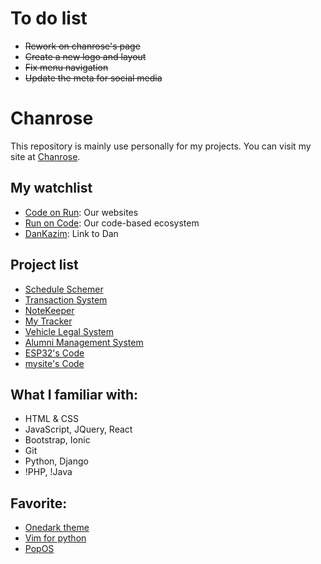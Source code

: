 ﻿# To do list
- ~~Rework on chanrose's page~~
- ~~Create a new logo and layout~~
- ~~Fix menu navigation~~
- ~~Update the meta for social media~~


# Chanrose

This repository is mainly use personally for my projects. You can visit my site at [Chanrose](https://chanrose.cor.run).

## My watchlist

- [Code on Run](https://cor.run): Our websites
- [Run on Code](https://app.cor.run): Our code-based ecosystem
- [DanKazim](https://github.com/dankazim): Link to Dan

## Project list

- [Schedule Schemer](https://github.com/chanrose/scheduleschemer)
- [Transaction System](https://github.com/chanrose/transactionsystem)
- [NoteKeeper](https://github.com/chanrose/notebook)
- [My Tracker](https://on-tracker.vercel.app)
- [Vehicle Legal System](https://vls.vercel.app/)
- [Alumni Management System](https://alumni0311.herokuapp.com/)
- [ESP32's Code](https://github.com/chanrose/esp32/)
- [mysite's Code](https://github.com/chanrose/mysite)

## What I familiar with:
- HTML & CSS
- JavaScript, JQuery, React
- Bootstrap, Ionic
- Git
- Python, Django
- !PHP, !Java 

## Favorite:
- [Onedark theme](https://github.com/joshdick/onedark.vim)
- [Vim for python](https://gist.github.com/miguelgrinberg/527bb5a400791f89b3c4da4bd61222e4/)
- [PopOS](https://pop.system76.com/)

